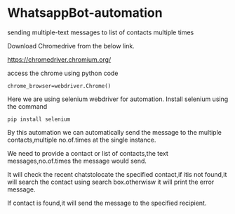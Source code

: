 # WhatsappBot-automation
sending multiple-text messages to list of contacts multiple times

Download Chromedrive from the below link.

https://chromedriver.chromium.org/

access the chrome using python code
```
chrome_browser=webdriver.Chrome()

```
Here we are using selenium webdriver for automation. Install selenium using the command
```
pip install selenium

```
By this automation we can automatically send the message to the multiple contacts,multiple no.of.times at the single instance.

We need to provide a contact or list of contacts,the text messages,no.of.times the message would send.

It will check the recent chatstolocate the specified contact,if itis not found,it will search the contact using search box.otherwisw it will print the error message.

If contact is found,it will send the message to the specified recipient.

